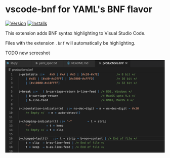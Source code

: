 
# vscode-bnf for YAML's BNF flavor
[![Version](https://vsmarketplacebadge.apphb.com/version/darthwalsh.vscode-bnf.svg)](https://marketplace.visualstudio.com/items?itemName=darthwalsh.vscode-bnf)
[![Installs](https://vsmarketplacebadge.apphb.com/installs/darthwalsh.vscode-bnf.svg)](https://marketplace.visualstudio.com/items?itemName=darthwalsh.vscode-bnf)

This extension adds BNF syntax highlighting to Visual Studio Code.

Files with the extension `.bnf` will automatically be highlighting.

TODO new screeshot

![Syntax Highlighting](screenshot.png)
